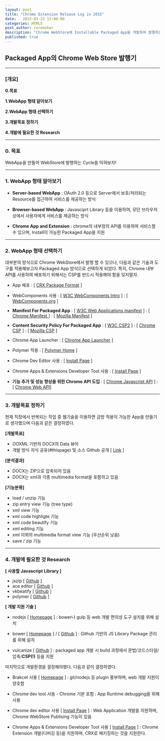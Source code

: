 ```yaml
---
layout: post
title: "Chrome Extension Release Log in 2015"
date:   2015-03-22 13:00:00
categories: HTML5
post_author: coremaker
description: "Chrome WebStore에 Installable Packaged App을 개발하여 발행하는 과정을 설명하고자 합니다."
published: true
---
```


## **Packaged App의 Chrome Web Store 발행기**

---

### [개요]

**0.목표**

**1.WebApp 형태 알아보기**

**2.WebApp 형태 선택하기**

**3.개발목표 정하기**

**4.개발에 필요한 것 Research**

---

### 0. 목표
WebApp을 만들어 WebStore에 발행하는 Cycle을 익혀보자!

---

### 1. WebApp 형태 알아보기

- **Server-based WebApp**
: OAuth 2.0 등으로 Server에서 보호/처리되는 Resource를 접근하여 서비스를 제공하는 방식

- **Browser-based WebApp**
: Javasciprt Library 등을 이용하여, 모던 브라우저 상에서 사용자에게 서비스를 제공하는 방식

- **Chrome App and Extension**
: chrome의 내부정의 API를 이용하여 서비스할 수 있으며, Install이 가능한 Packaged App을 지원

---

### 2. WebApp 형태 선택하기
대부분의 방식으로 Chrome WebStore에서 발행 할 수 있으나, 다음과 같은 기술과 도구를 적용해보고자 Packaged App 방식으로 선택하게 되었다. 특히, Chrome 내부 API를 사용하여 배포하기 위해서는 CSP를 반드시 적용해야 함을 잊지말자.

- App 배포
  : [ [CRX Package Format](https://developer.chrome.com/extensions/crx) ]

- WebComponents 사용
  : [ [W3C WebComponents Intro](http://www.w3.org/TR/components-intro/) ]
  : [ [WebComponents.org](http://webcomponents.org/) ]

- **Manifest For Packaged App**
  : [ [W3C Web Applications manifest](https://w3c.github.io/manifest/) ]
  : [ [Chrome Manifest ](https://developer.chrome.com/extensions/manifest) ]
  : [ [Mozilla Manifest](https://developer.mozilla.org/en-US/Marketplace/Options/Packaged_apps) ]

- **Content Security Policy For Packaged App**
  : [ [W3C CSP2](http://www.w3.org/TR/CSP2/) ]
  : [ [Chrome CSP](https://developer.chrome.com/extensions/contentSecurityPolicy) ]
  : [ [Mozilla CSP](https://developer.mozilla.org/ko/docs/Security/CSP) ]

- Chrome App Launcher
  : [ [Chrome App Launcher](https://chrome.google.com/webstore/launcher) ]

- Polymer 적용
  : [ [Polymer Home](https://www.polymer-project.org/0.5/) ]

- Chrome Dev Editor 사용
  : [ [Install Page](https://chrome.google.com/webstore/detail/chrome-dev-editor-develop/pnoffddplpippgcfjdhbmhkofpnaalpg) ]

- Chrome Apps & Extensions Developer Tool 사용
  : [ [Install Page](https://chrome.google.com/webstore/detail/chrome-apps-extensions-de/ohmmkhmmmpcnpikjeljgnaoabkaalbgc) ]

- **기능 추가 및 성능 향상을 위한 Chrome API 도입**
  : [ [Chrome Javascript API](https://developer.chrome.com/extensions/api_index) ]
  : [ [Chrome Web API](https://developer.chrome.com/extensions/api_other)]

---

### 3. 개발목표 정하기
현재 직장에서 반복되는 작업 중 웹기술을 이용하면 금방 적용이 가능한 App을 만들기로 생각했으며 다음과 같은 결정하였다.

**[개발목표]**

- OOXML 기반의 DOCX의 Data 뷰어
- 개발 방식 지식 공유(#thispage) 및 소스 Github 공개 [ [Link](https://github.com/popdance/OOXMLDataViewer) ]

**[분석결과]**

- DOCX는 ZIP으로 압축되어 있음
- DOCX는 xml과 각종 multimedia format을 포함하고 있음

**[기능분류]**

- load / unzip 기능
- zip entry view 기능 (tree type)
- xml view 기능
- xml code highligte 기능
- xml code beautify 기능
- xml editing 기능
- xml 이외의 multimedia format view 기능 (우선순위 낮음)
- save / zip 기능

---

### 4. 개발에 필요한 것 Research

**[ 사용할 Javascript Library ]**

- jszip [ [Github](https://github.com/Stuk/jszip) ]
- ace editor [ [Github](https://github.com/ajaxorg/ace) ]
- vkbeatify [ [Github](https://github.com/rt/vkbeautify-wrapper) ]
- polymer [ [Github](https://github.com/polymer/polymer) ]

**[ 개발 지원 기술 ]**

- nodejs [ [Homepage](https://nodejs.org/) ]
  : bower나 gulp 등 web 개발 편의성 도구 설치를 위해 설치

- bower [ [Homepage](http://bower.io/) ] / [ [Github](https://github.com/bower/bower) ]
  : Github 기반의 JS Library Package 관리를 위해 설치

- vulcanize [ [Github](https://github.com/polymer/vulcanize) ]
  : packaged app 개발 시 build 과정에서 문법/코드스타일/압축/**CSP(!)** 등을 지원

마지막으로 개발환경을 결정해야했다. 다음과 같이 결정하였다.

- Brakcet 사용 [ [Homepage](http://brackets.io/) ]
  : git/nodejs 등 plugin 풍부하며, web 개발 지원이 양호함

- Chrome dev tool 사용 - Chrome 기본 포함
  : App Runtime debugging을 위해 사용

- Chrome dev editor 사용 [ [Install Page](https://chrome.google.com/webstore/detail/chrome-dev-editor-develop/pnoffddplpippgcfjdhbmhkofpnaalpg) ]
  : Web Application 개발을 지원하며, Chrome WebStore Publising 기능이 있음

- Chrome Apps & Extensions Developer Tool 사용 [ [Install Page](https://chrome.google.com/webstore/detail/chrome-apps-extensions-de/ohmmkhmmmpcnpikjeljgnaoabkaalbgc) ]
  : Chrome Extension 개발(디버깅 등)을 지원하며, CRX로 패키징하는 것을 지원한다.
